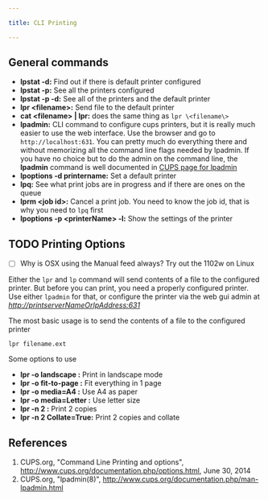 ```yaml
---

title: CLI Printing

---
```


## General commands

-   **lpstat -d:** Find out if there is default printer configured
-   **lpstat -p:** See all the printers configured
-   **lpstat -p -d:** See all of the printers and the default printer
-   **lpr \<filename\>:** Send file to the default printer
-   **cat \<filename\> \| lpr:** does the same thing as `lpr \<filename\>`
-   **lpadmin:** CLI command to configure cups printers, but it is really much easier to use the web interface. Use the browser and go to `http://localhost:631`. You can pretty much do everything there and without memorizing all the command line flags needed by lpadmin. If you have no choice but to do the admin on the command line, the **lpadmin** command is well documented in [CUPS page for lpadmin](http://www.cups.org/documentation.php/man-lpadmin.html)
-   **lpoptions -d printername:** Set a default printer
-   **lpq:** See what print jobs are in progress and if there are ones on the queue
-   **lprm \<job id\>:** Cancel a print job. You need to know the job id, that is why you need to `lpq` first
-   **lpoptions -p \<printerName\> -l:** Show the settings of the printer

## TODO Printing Options

-   [ ] Why is OSX using the Manual feed always? Try out the 1102w on Linux

Either the `lpr` and `lp` command will send contents of a file to the configured printer. But before you can print, you need a properly configured printer. Use either `lpadmin` for that, or configure the printer via the web gui admin at *<http://printserverNameOrIpAddress:631>* 

The most basic usage is to send the contents of a file to the configured printer

`lpr filename.ext`

Some options to use

-   **lpr -o landscape <filename>:** Print in landscape mode
-   **lpr -o fit-to-page <filename>:** Fit everything in 1 page
-   **lpr -o media=A4 <filename>:** Use A4 as paper
-   **lpr -o media=Letter <filename >:** Use letter size
-   **lpr -n 2 <filename>:** Print 2 copies
-   **lpr -n 2 Collate=True:** Print 2 copies and collate

## References

1.  CUPS.org, "Command Line Printing and options", <http://www.cups.org/documentation.php/options.html>, June 30, 2014
2.  CUPS.org, "lpadmin(8)", <http://www.cups.org/documentation.php/man-lpadmin.html>

